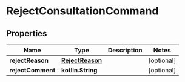 
# RejectConsultationCommand

## Properties
Name | Type | Description | Notes
------------ | ------------- | ------------- | -------------
**rejectReason** | [**RejectReason**](RejectReason.md) |  |  [optional]
**rejectComment** | **kotlin.String** |  |  [optional]



